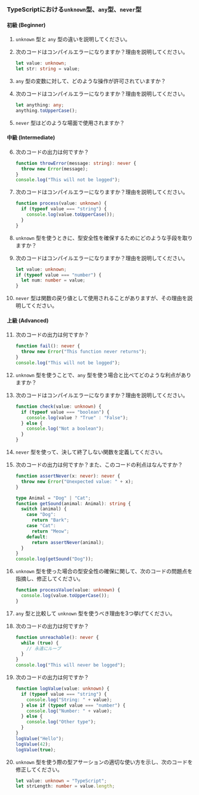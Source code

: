 ### TypeScriptにおける`unknown`型、`any`型、`never`型

#### 初級 (Beginner)
1. `unknown` 型と `any` 型の違いを説明してください。

2. 次のコードはコンパイルエラーになりますか？理由を説明してください。
   ```typescript
   let value: unknown;
   let str: string = value;
   ```

3. `any` 型の変数に対して、どのような操作が許可されていますか？

4. 次のコードはコンパイルエラーになりますか？理由を説明してください。
   ```typescript
   let anything: any;
   anything.toUpperCase();
   ```

5. `never` 型はどのような場面で使用されますか？

#### 中級 (Intermediate)
6. 次のコードの出力は何ですか？
   ```typescript
   function throwError(message: string): never {
     throw new Error(message);
   }
   console.log("This will not be logged");
   ```

7. 次のコードはコンパイルエラーになりますか？理由を説明してください。
   ```typescript
   function process(value: unknown) {
     if (typeof value === "string") {
       console.log(value.toUpperCase());
     }
   }
   ```

8. `unknown` 型を使うときに、型安全性を確保するためにどのような手段を取りますか？

9. 次のコードはコンパイルエラーになりますか？理由を説明してください。
   ```typescript
   let value: unknown;
   if (typeof value === "number") {
     let num: number = value;
   }
   ```

10. `never` 型は関数の戻り値として使用されることがありますが、その理由を説明してください。

#### 上級 (Advanced)
11. 次のコードの出力は何ですか？
    ```typescript
    function fail(): never {
      throw new Error("This function never returns");
    }
    console.log("This will not be logged");
    ```

12. `unknown` 型を使うことで、`any` 型を使う場合と比べてどのような利点がありますか？

13. 次のコードはコンパイルエラーになりますか？理由を説明してください。
    ```typescript
    function check(value: unknown) {
      if (typeof value === "boolean") {
        console.log(value ? "True" : "False");
      } else {
        console.log("Not a boolean");
      }
    }
    ```

14. `never` 型を使って、決して終了しない関数を定義してください。

15. 次のコードの出力は何ですか？また、このコードの利点はなんですか？
    ```typescript
    function assertNever(x: never): never {
      throw new Error("Unexpected value: " + x);
    }

    type Animal = "Dog" | "Cat";
    function getSound(animal: Animal): string {
      switch (animal) {
        case "Dog":
          return "Bark";
        case "Cat":
          return "Meow";
        default:
          return assertNever(animal);
      }
    }
    console.log(getSound("Dog"));
    ```

16. `unknown` 型を使った場合の型安全性の確保に関して、次のコードの問題点を指摘し、修正してください。
    ```typescript
    function processValue(value: unknown) {
      console.log(value.toUpperCase());
    }
    ```

17. `any` 型と比較して `unknown` 型を使うべき理由を3つ挙げてください。

18. 次のコードの出力は何ですか？
    ```typescript
    function unreachable(): never {
      while (true) {
        // 永遠にループ
      }
    }
    console.log("This will never be logged");
    ```

19. 次のコードの出力は何ですか？
    ```typescript
    function logValue(value: unknown) {
      if (typeof value === "string") {
        console.log("String: " + value);
      } else if (typeof value === "number") {
        console.log("Number: " + value);
      } else {
        console.log("Other type");
      }
    }
    logValue("Hello");
    logValue(42);
    logValue(true);
    ```

20. `unknown` 型を使う際の型アサーションの適切な使い方を示し、次のコードを修正してください。
    ```typescript
    let value: unknown = "TypeScript";
    let strLength: number = value.length;
    ```
